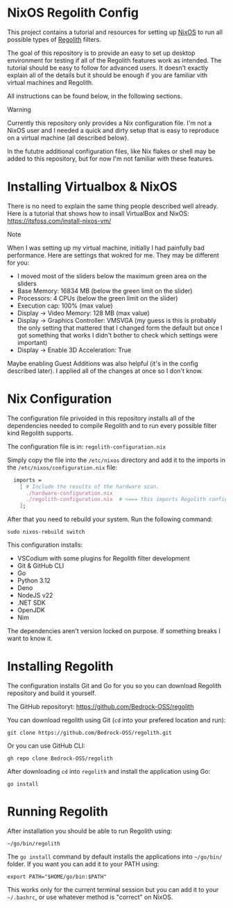 # NixOS Regolith Config

This project contains a tutorial and resources for setting up [NixOS](https://nixos.org/) to run all possible types of [Regolith](https://github.com/Bedrock-OSS/regolith) filters.

The goal of this repository is to provide an easy to set up desktop environment for testing if all of the Regolith features work as intended. The tutorial should be easy to follow for advanced users. It doesn't exactly explain all of the details but it should be enough if you are familiar vith virtual machines and Regolith.

All instructions can be found below, in the following sections.

> [!WARNING]
> Currently this repository only provides a Nix configuration file. I'm not a NixOS user and I needed a quick and dirty setup that is easy to reproduce on a virtual machine (all described below).
>
> In the fututre additional configuration files, like Nix flakes or shell may be added to this repository, but for now I'm not familiar with these features.

# Installing Virtualbox & NixOS

There is no need to explain the same thing people described well already. Here is a tutorial that shows how to insall VirtualBox and NixOS: https://itsfoss.com/install-nixos-vm/

> [!NOTE]
> When I was setting up my virtual machine, initially I had painfully bad performance. Here are settings that wokred for me. They may be different for you:
> - I moved most of the sliders below the maximum green area on the sliders
> - Base Memory: 16834 MB (below the green limit on the slider)
> - Processors: 4 CPUs (below the green limit on the slider)
> - Execution cap: 100% (max value)
> - Display -> Video Memory: 128 MB (max value)
> - Display -> Graphics Controller: VMSVGA (my guess is this is probably the only setting that mattered that I changed form the default but once I got something that works I didn't bother to check which settings were important)
> - Display -> Enable 3D Acceleration: True
>
> Maybe enabling Guest Additions was also helpful (it's in the config described later). I applied all of the changes at once so I don't know.

# Nix Configuration

The configuration file privoided in this repository installs all of the dependencies needed to compile Regolith and to run every possible filter kind Regolith supports.

The configuration file is in: `regolith-configuration.nix`

Simply copy the file into the `/etc/nixos` directory and add it to the imports in the `/etc/nixos/configuration.nix` file:

```nix
  imports =
    [ # Include the results of the hardware scan.
      ./hardware-configuration.nix
      ./regolith-configuration.nix  # <=== this imports Regolith configuration 
    ];
```

After that you need to rebuild your system. Run the following command:
```text
sudo nixos-rebuild switch
```

This configuration installs:

- VSCodium with some plugins for Regolith filter development
- Git & GitHub CLI
- Go
- Python 3.12
- Deno
- NodeJS v22
- .NET SDK
- OpenJDK
- Nim

The dependencies aren't version locked on purpose. If something breaks I want to know it.

# Installing Regolith

The configuration installs Git and Go for you so you can download Regolith repository and build it yourself.

The GitHub repositoryt: https://github.com/Bedrock-OSS/regolith

You can download regolith using Git (`cd` into your prefered location and run):
```text
git clone https://github.com/Bedrock-OSS/regolith.git
```
Or you can use GitHub CLI:
```text
gh repo clone Bedrock-OSS/regolith
```

After downloading `cd` into `regolith` and install the application using Go:
```text
go install
```

# Running Regolith
After installation you should be able to run Regolith using:
```text
~/go/bin/regolith
```
The `go install` command by default installs the applications into `~/go/bin/` folder. If you want you can add it to your PATH using:
```text
export PATH="$HOME/go/bin:$PATH"
```
This works only for the current terminal session but you can add it to your `~/.bashrc`, or use whatever method is "correct" on NixOS.

